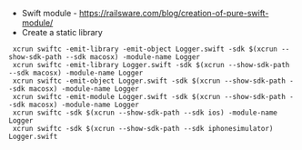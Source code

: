 - Swift module - https://railsware.com/blog/creation-of-pure-swift-module/
- Create a static library

```
 xcrun swiftc -emit-library -emit-object Logger.swift -sdk $(xcrun --show-sdk-path --sdk macosx) -module-name Logger
 xcrun swiftc -emit-library Logger.swift -sdk $(xcrun --show-sdk-path --sdk macosx) -module-name Logger
 xcrun swiftc -emit-object Logger.swift -sdk $(xcrun --show-sdk-path --sdk macosx) -module-name Logger
 xcrun swiftc -emit-module Logger.swift -sdk $(xcrun --show-sdk-path --sdk macosx) -module-name Logger
 xcrun swiftc -sdk $(xcrun --show-sdk-path --sdk ios) -module-name Logger
 xcrun swiftc -sdk $(xcrun --show-sdk-path --sdk iphonesimulator) Logger.swift
```